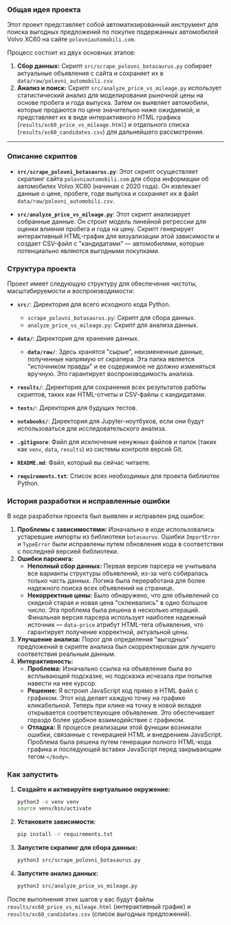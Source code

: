 ### Общая идея проекта

Этот проект представляет собой автоматизированный инструмент для поиска выгодных предложений по покупке подержанных автомобилей Volvo XC60 на сайте `polovniautomobili.com`.

Процесс состоит из двух основных этапов:

1.  **Сбор данных:** Скрипт `src/scrape_polovni_botasaurus.py` собирает актуальные объявления с сайта и сохраняет их в `data/raw/polovni_automobili.csv`.
2.  **Анализ и поиск:** Скрипт `src/analyze_price_vs_mileage.py` использует статистический анализ для моделирования рыночной цены на основе пробега и года выпуска. Затем он выявляет автомобили, которые продаются по цене значительно ниже ожидаемой, и представляет их в виде интерактивного HTML графика (`results/xc60_price_vs_mileage.html`) и отдельного списка (`results/xc60_candidates.csv`) для дальнейшего рассмотрения.

---

### Описание скриптов

*   **`src/scrape_polovni_botasaurus.py`**: Этот скрипт осуществляет скрапинг сайта `polovniautomobili.com` для сбора информации об автомобилях Volvo XC60 (начиная с 2020 года). Он извлекает данные о цене, пробеге, годе выпуска и сохраняет их в файл `data/raw/polovni_automobili.csv`.

*   **`src/analyze_price_vs_mileage.py`**: Этот скрипт анализирует собранные данные. Он строит модель линейной регрессии для оценки влияния пробега и года на цену. Скрипт генерирует интерактивный HTML-график для визуализации этой зависимости и создает CSV-файл с "кандидатами" — автомобилями, которые потенциально являются выгодными покупками.

### Структура проекта

Проект имеет следующую структуру для обеспечения чистоты, масштабируемости и воспроизводимости:

*   **`src/`**: Директория для всего исходного кода Python.
    *   `scrape_polovni_botasaurus.py`: Скрипт для сбора данных.
    *   `analyze_price_vs_mileage.py`: Скрипт для анализа данных.

*   **`data/`**: Директория для хранения данных.
    *   **`data/raw/`**: Здесь хранятся "сырые", неизмененные данные, полученные напрямую от скрапера. Эта папка является "источником правды" и ее содержимое не должно изменяться вручную. Это гарантирует воспроизводимость анализа.

*   **`results/`**: Директория для сохранения всех результатов работы скриптов, таких как HTML-отчеты и CSV-файлы с кандидатами.

*   **`tests/`**: Директория для будущих тестов.

*   **`notebooks/`**: Директория для Jupyter-ноутбуков, если они будут использоваться для исследовательского анализа.

*   **`.gitignore`**: Файл для исключения ненужных файлов и папок (таких как `venv`, `data`, `results`) из системы контроля версий Git.

*   **`README.md`**: Файл, который вы сейчас читаете.

*   **`requirements.txt`**: Список всех необходимых для проекта библиотек Python.

### История разработки и исправленные ошибки

В ходе разработки проекта был выявлен и исправлен ряд ошибок:

1.  **Проблемы с зависимостями:** Изначально в коде использовались устаревшие импорты из библиотеки `botasaurus`. Ошибки `ImportError` и `TypeError` были исправлены путем обновления кода в соответствии с последней версией библиотеки.
2.  **Ошибки парсинга:**
    *   **Неполный сбор данных:** Первая версия парсера не учитывала все варианты структуры объявлений, из-за чего собиралась только часть данных. Логика была переработана для более надежного поиска всех объявлений на странице.
    *   **Некорректные цены:** Было обнаружено, что для объявлений со скидкой старая и новая цена "склеивались" в одно большое число. Эта проблема была решена в несколько итераций. Финальная версия парсера использует наиболее надежный источник — `data-price` атрибут HTML-тега объявления, что гарантирует получение корректной, актуальной цены.
3.  **Улучшение анализа:** Порог для определения "выгодных" предложений в скрипте анализа был скорректирован для лучшего соответствия реальным данным.
4.  **Интерактивность:**
    *   **Проблема:** Изначально ссылка на объявление была во всплывающей подсказке, но подсказка исчезала при попытке навести на нее курсор.
    *   **Решение:** Я встроил JavaScript код прямо в HTML файл с графиком. Этот код делает каждую точку на графике кликабельной. Теперь при клике на точку в новой вкладке открывается соответствующее объявление. Это обеспечивает гораздо более удобное взаимодействие с графиком.
    *   **Отладка:** В процессе реализации этой функции возникали ошибки, связанные с генерацией HTML и внедрением JavaScript. Проблема была решена путем генерации полного HTML-кода графика и последующей вставки JavaScript перед закрывающим тегом `</body>`.

### Как запустить

1.  **Создайте и активируйте виртуальное окружение:**
    ```bash
    python3 -m venv venv
    source venv/bin/activate
    ```

2.  **Установите зависимости:**
    ```bash
    pip install -r requirements.txt
    ```

3.  **Запустите скрапинг для сбора данных:**
    ```bash
    python3 src/scrape_polovni_botasaurus.py
    ```

4.  **Запустите анализ данных:**
    ```bash
    python3 src/analyze_price_vs_mileage.py
    ```

После выполнения этих шагов у вас будут файлы `results/xc60_price_vs_mileage.html` (интерактивный график) и `results/xc60_candidates.csv` (список выгодных предложений).
